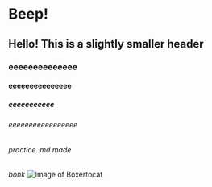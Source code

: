 # Beep!
## Hello! This is a slightly smaller header
### eeeeeeeeeeeeee
#### eeeeeeeeeeeeeee
##### eeeeeeeeeee
###### eeeeeeeeeeeeeeeee

###### practice .md made

*bonk*
![Image of Boxertocat](https://octodex.github.com/images/boxertocat_octodex.jpg)


